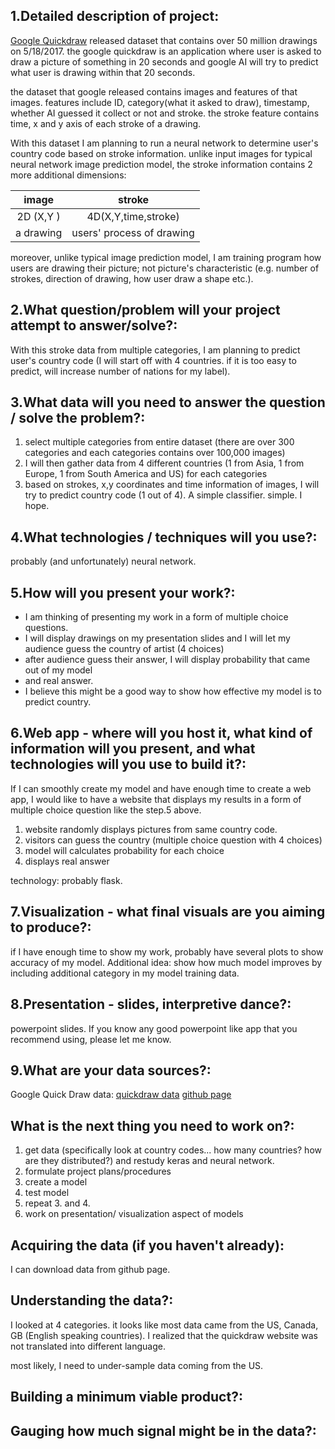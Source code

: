 ## 1.Detailed description of project:

[Google Quickdraw](https://quickdraw.withgoogle.com/data) released dataset that contains over 50 million drawings on 5/18/2017.
the google quickdraw is an application where user is asked to draw a picture of something in 20 seconds and google AI will try to predict what user is drawing within that 20 seconds.

the dataset that google released contains images and features of that images.
features include ID, category(what it asked to draw), timestamp, whether AI guessed it collect or not and stroke. the stroke feature contains time, x and y axis of each stroke of a drawing.

With this dataset I am planning to run a neural network to determine user's country code based on stroke information. unlike input images for typical neural network image prediction model, the stroke information contains 2 more additional dimensions:

|     image       |      stroke        |
|:--------------: | :-----------------:|
|     2D (X,Y )   | 4D(X,Y,time,stroke)|
|     a drawing   | users' process of drawing|

moreover, unlike typical image prediction model, I am training program how users are drawing their picture; not picture's characteristic (e.g. number of strokes, direction of drawing, how user draw a shape etc.).

## 2.What question/problem will your project attempt to answer/solve?:
With this stroke data from multiple categories, I am planning to predict user's country code (I will start off with 4 countries. if it is too easy to predict, will increase number of nations for my label).

## 3.What data will you need to answer the question / solve the problem?:
1. select multiple categories from entire dataset (there are over 300 categories and each categories contains over 100,000 images)
2. I will then gather data from 4 different countries (1 from Asia, 1 from Europe, 1 from South America and US) for each categories
3. based on strokes, x,y coordinates and time information of images, I will try to predict country code (1 out of 4). A simple classifier. simple. I hope.

## 4.What technologies / techniques will you use?:
probably (and unfortunately) neural network.

## 5.How will you present your work?:
- I am thinking of presenting my work in a form of multiple choice questions.
- I will display drawings on my presentation slides and I will let my audience guess the country of artist (4 choices)
- after audience guess their answer, I will display probability that came out of my model
- and real answer.
- I believe this might be a good way to show how effective my model is to predict country.

## 6.Web app - where will you host it, what kind of information will you present, and what technologies will you use to build it?:
If I can smoothly create my model and have enough time to create a web app, I would like to have a website that displays my results in a form of multiple choice question like the step.5 above.
1. website randomly displays pictures from same country code.
2. visitors can guess the country (multiple choice question with 4 choices)
3. model will calculates probability for each choice
4. displays real answer

technology: probably flask.

## 7.Visualization - what final visuals are you aiming to produce?:
if I have enough time to show my work, probably have several plots to show accuracy of my model.
Additional idea: show how much model improves by including additional category in my model training data.

## 8.Presentation - slides, interpretive dance?:
powerpoint slides. If you know any good powerpoint like app that you recommend using, please let me know.

## 9.What are your data sources?:
Google Quick Draw data:
[quickdraw data](https://quickdraw.withgoogle.com/data)
[github page](https://github.com/googlecreativelab/quickdraw-dataset)

## What is the next thing you need to work on?:

1. get data (specifically look at country codes... how many countries? how are they distributed?) and restudy keras and neural network.
2. formulate project plans/procedures
3. create a model
4. test model
5. repeat 3. and 4.
6. work on presentation/ visualization aspect of models

## Acquiring the data (if you haven't already):
I can download data from github page.

## Understanding the data?:
I looked at 4 categories. it looks like most data came from the US, Canada, GB (English speaking countries). I realized that the quickdraw website was not translated into different language.

most likely, I need to under-sample data coming from the US.

## Building a minimum viable product?:

## Gauging how much signal might be in the data?:
